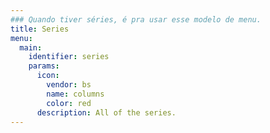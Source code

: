 ```yaml
---
### Quando tiver séries, é pra usar esse modelo de menu.
title: Series
menu:
  main:
    identifier: series
    params:
      icon:
        vendor: bs
        name: columns
        color: red
      description: All of the series.
---
```






<!-- ---
### Esse aqui é o default

title: Series
menu:
  main:
    parent: blog
    params:
      icon:
        vendor: bs
        name: columns
      description: All of the series.
--- -->
